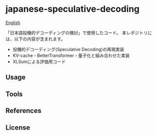# japanese-speculative-decoding

[English](README_EN.md)

「日本語投機的デコーディングの検討」で使用したコード。
本レポジトリには、以下の内容が含まれます。

- 投機的デコーディング(Speculative Decoding)の再現実装
- KV-cache・BetterTransformer・量子化と組み合わせた実装
- XLSumによる評価用コード

## Usage

## Tools

## References

## License
